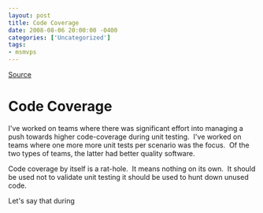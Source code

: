 ```yaml
---
layout: post
title: Code Coverage
date: 2008-08-06 20:00:00 -0400
categories: ['Uncategorized']
tags:
- msmvps
---
```

[Source](http://blogs.msmvps.com/peterritchie/2008/08/07/code-coverage/ "Permalink to Code Coverage")

# Code Coverage

I've worked on teams where there was significant effort into managing a push towards higher code-coverage during unit testing.  I've worked on teams where one more more unit tests per scenario was the focus.  Of the two types of teams, the latter had better quality software.

Code coverage by itself is a rat-hole.  It means nothing on its own.  It should be used not to validate unit testing it should be used to hunt down unused code.

Let's say that during 

